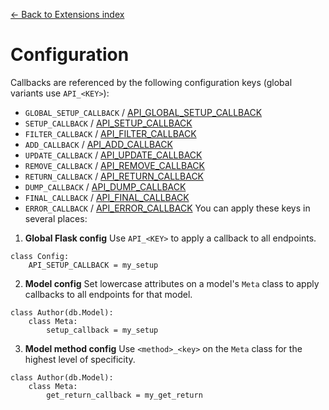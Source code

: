[← Back to Extensions index](index.md)

# Configuration
Callbacks are referenced by the following configuration keys (global variants
use `API_<KEY>`):
- `GLOBAL_SETUP_CALLBACK` / [API_GLOBAL_SETUP_CALLBACK](configuration.html#GLOBAL_SETUP_CALLBACK)
- `SETUP_CALLBACK` / [API_SETUP_CALLBACK](configuration.html#SETUP_CALLBACK)
- `FILTER_CALLBACK` / [API_FILTER_CALLBACK](configuration.html#FILTER_CALLBACK)
- `ADD_CALLBACK` / [API_ADD_CALLBACK](configuration.html#ADD_CALLBACK)
- `UPDATE_CALLBACK` / [API_UPDATE_CALLBACK](configuration.html#UPDATE_CALLBACK)
- `REMOVE_CALLBACK` / [API_REMOVE_CALLBACK](configuration.html#REMOVE_CALLBACK)
- `RETURN_CALLBACK` / [API_RETURN_CALLBACK](configuration.html#RETURN_CALLBACK)
- `DUMP_CALLBACK` / [API_DUMP_CALLBACK](configuration.html#DUMP_CALLBACK)
- `FINAL_CALLBACK` / [API_FINAL_CALLBACK](configuration.html#FINAL_CALLBACK)
- `ERROR_CALLBACK` / [API_ERROR_CALLBACK](configuration.html#ERROR_CALLBACK)
You can apply these keys in several places:
1. **Global Flask config**
  Use `API_<KEY>` to apply a callback to all endpoints.
  ```
  class Config:
      API_SETUP_CALLBACK = my_setup
  ```
2. **Model config**
  Set lowercase attributes on a model's `Meta` class to apply callbacks to
  all endpoints for that model.
  ```
  class Author(db.Model):
      class Meta:
          setup_callback = my_setup
  ```
3. **Model method config**
  Use `<method>_<key>` on the `Meta` class for the highest level of
  specificity.
  ```
  class Author(db.Model):
      class Meta:
          get_return_callback = my_get_return
  ```

